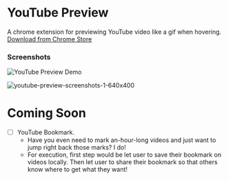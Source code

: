 # YouTube Preview
A chrome extension for previewing YouTube video like a gif when hovering.
[Download from Chrome Store](https://chrome.google.com/webstore/detail/youtube-preview/gbkgikkleehfibaknfmdphhhacjfkdap)

### Screenshots
![YouTube Preview Demo](https://cloud.githubusercontent.com/assets/719938/11446392/23ac7314-9504-11e5-9e93-f97d7e61aedb.gif)

![youtube-preview-screenshots-1-640x400](https://cloud.githubusercontent.com/assets/719938/11464236/919846f8-96fa-11e5-8a8f-69210ddb1982.png)

# Coming Soon
- [ ] YouTube Bookmark.
  - Have you even need to mark an-hour-long videos and just want to jump right back those marks? I do!
  - For execution, first step would be let user to save their bookmark on videos locally. Then let user to share their bookmark so that others know where to get what they want!